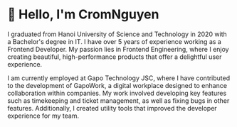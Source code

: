 # 👋 Hello, I'm CromNguyen 

I graduated from Hanoi University of Science and Technology in 2020 with a Bachelor's degree in IT. I have over 5 years of experience working as a Frontend Developer. My passion lies in Frontend Engineering, where I enjoy creating beautiful, high-performance products that offer a delightful user experience.

I am currently employed at Gapo Technology JSC, where I have contributed to the development of GapoWork, a digital workplace designed to enhance collaboration within companies. My work involved developing key features such as timekeeping and ticket management, as well as fixing bugs in other features. Additionally, I created utility tools that improved the developer experience for my team.
